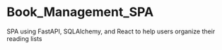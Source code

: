 # Book_Management_SPA
SPA using FastAPI, SQLAlchemy, and React to help users organize their reading lists

